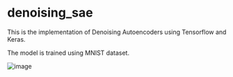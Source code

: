 # denoising_sae
This is the implementation of Denoising Autoencoders using Tensorflow and Keras. 

The model is trained using MNIST dataset. 

![image](https://user-images.githubusercontent.com/26203136/175790550-73d73f7b-a7d0-49e9-8ae0-638d35cd6511.png)

